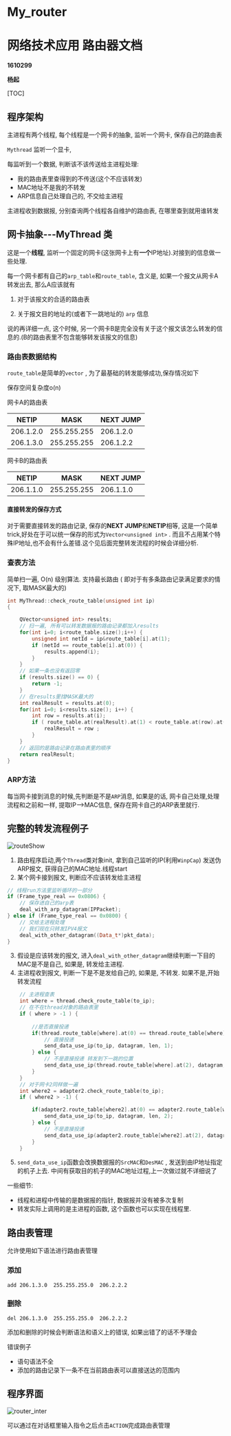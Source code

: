 # My_router
# 网络技术应用   路由器文档

**1610299**

**杨起**

[TOC]

##  程序架构

主进程有两个线程, 每个线程是一个网卡的抽象, 监听一个网卡, 保存自己的路由表

`Mythread` 监听一个显卡,

每监听到一个数据,  判断该不该传送给主进程处理:

  - 我的路由表里查得到的不传送(这个不应该转发)
  - MAC地址不是我的不转发
  - ARP信息自己处理自己的, 不交给主进程

主进程收到数据报, 分别查询两个线程各自维护的路由表,  在哪里查到就用谁转发



## 网卡抽象---MyThread 类

这是一个**线程**, 监听一个固定的网卡(这张网卡上有**一个**IP地址).对接到的信息做一些处理. 

每一个网卡都有自己的`arp_table`和`route_table`, 含义是, 如果一个报文从网卡A转发出去, 那么A应该就有

1. 对于该报文的合适的路由表

2. 关于报文目的地址的(或者下一跳地址的) `arp` 信息

说的再详细一点, 这个时候, 另一个网卡B是完全没有关于这个报文该怎么转发的信息的.(B的路由表里不包含能够转发该报文的信息)

### 路由表数据结构

`route_table`是简单的`vector` , 为了最基础的转发能够成功,保存情况如下

保存空间复杂度o(n) 

网卡A的路由表

| NETIP     | MASK        | NEXT JUMP |
| --------- | ----------- | --------- |
| 206.1.2.0 | 255.255.255 | 206.1.2.0 |
| 206.1.3.0 | 255.255.255 | 206.1.2.2 |

网卡B的路由表

| NETIP     | MASK        | NEXT JUMP |
| --------- | ----------- | --------- |
| 206.1.1.0 | 255.255.255 | 206.1.1.0 |

#### 直接转发的保存方式

对于需要直接转发的路由记录, 保存的**NEXT JUMP**和**NETIP**相等,  这是一个简单trick,好处在于可以统一保存的形式为`Vector<unsigned int>` . 而且不占用某个特殊IP地址,也不会有什么差错.这个见后面完整转发流程的时候会详细分析.



### 查表方法

简单扫一遍, O(n) 级别算法. 支持最长路由 ( 即对于有多条路由记录满足要求的情况下, 取MASK最大的)


~~~c++
int MyThread::check_route_table(unsigned int ip)
{

    QVector<unsigned int> results;
    // 扫一遍, 所有可以转发数据报的路由记录都加入results
    for(int i=0; i<route_table.size();i++) {
        unsigned int netId = ip&route_table[i].at(1);
        if (netId == route_table[i].at(0)) {
            results.append(i);
        }
    }
    // 如果一条也没有返回零
    if (results.size() == 0) {
        return -1;
    }
    // 在results里找MASK最大的
    int realResult = results.at(0);
    for(int i=0; i<results.size(); i++) {
        int row = results.at(i);
        if ( route_table.at(realResult).at(1) < route_table.at(row).at(1) ) {
            realResult = row ;
        }
    }
    // 返回的是路由记录在路由表里的顺序
    return realResult;
}
~~~



### ARP方法

每当网卡接到消息的时候,先判断是不是`ARP`消息, 如果是的话, 网卡自己处理,处理流程和之前和一样, 提取IP-->MAC信息, 保存在网卡自己的ARP表里就行.



## 完整的转发流程例子

![routeShow](https://github.com/lost222/My_router/raw/master/image/route_show.png)

1. 路由程序启动,两个`Thread`类对象init, 拿到自己监听的IP(利用`WinpCap`) 发送伪ARP报文, 获得自己的MAC地址.线程start
2. 某个网卡接到报文, 判断应不应该转发给主进程

~~~C++
// 线程run方法里监听循环的一部分
if (Frame_type_real == 0x0806) { 
    // 保存进自己的arp表
    deal_with_arp_datagram(IPPacket);
} else if (Frame_type_real == 0x0800) { 
    // 交给主进程处理 
    // 我们现在只转发IPV4报文
    deal_with_other_datagram((Data_t*)pkt_data);
}
~~~

3. 假设是应该转发的报文, 进入`deal_with_other_datagram`继续判断一下目的MAC是不是自己, 如果是, 转发给主进程.
4. 主进程收到报文, 判断一下是不是发给自己的, 如果是, 不转发. 如果不是,开始转发流程

~~~C++
    // 主进程查表
    int where = thread.check_route_table(to_ip);
    // 在不在thread对象的路由表里
	if ( where > -1 ) {
        
        //是否直接投递
        if(thread.route_table[where].at(0) == thread.route_table[where].at(2) ) {
			// 直接投递 
            send_data_use_ip(to_ip, datagram, len, 1);
        } else {
            // 不是直接投递 转发到下一跳的位置
            send_data_use_ip(thread.route_table[where].at(2), datagram, len, 1);
        }
    }
	// 对于网卡2同样做一遍
    int where2 = adapter2.check_route_table(to_ip);
    if ( where2 > -1) {

        if(adapter2.route_table[where2].at(0) == adapter2.route_table[where2].at(2) ) {
            send_data_use_ip(to_ip, datagram, len, 2);
        } else {
            // 不是直接投递
            send_data_use_ip(adapter2.route_table[where2].at(2), datagram, len, 2);
        }
    }

~~~

5. `send_data_use_ip`函数会改换数据报的`SrcMAC`和`DesMAC` , 发送到由IP地址指定的机子上去. 中间有获取目的机子的MAC地址过程,上一次做过就不详细说了



一些细节:

* 线程和进程中传输的是数据报的指针, 数据报并没有被多次复制
* 转发实际上调用的是主进程的函数, 这个函数也可以实现在线程里.





## 路由表管理

允许使用如下语法进行路由表管理

### 添加

~~~shell
add 206.1.3.0  255.255.255.0  206.2.2.2
~~~

### 删除

~~~she
del 206.1.3.0  255.255.255.0  206.2.2.2
~~~

添加和删除的时候会判断语法和语义上的错误, 如果出错了的话不予理会

错误例子

* 语句语法不全
* 添加的路由记录下一条不在当前路由表可以直接送达的范围内



## 程序界面

![router_inter](https://github.com/lost222/My_router/raw/master/image/router_inter.png)

可以通过在对话框里输入指令之后点击`ACTION`完成路由表管理
